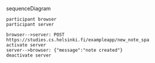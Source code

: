 sequenceDiagram

    participant browser
    participant server

    browser-->server: POST https://studies.cs.helsinki.fi/exampleapp/new_note_spa
    activate server
    server-->browser: {"message":"note created"}
    deactivate server
